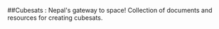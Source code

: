 ##Cubesats : Nepal's gateway to space!
Collection of documents and resources for creating cubesats.
